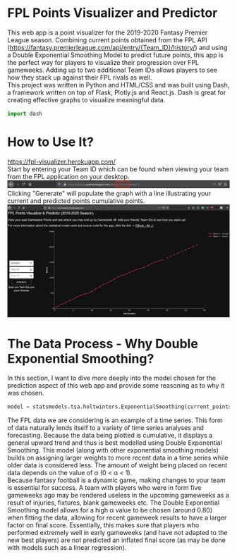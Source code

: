 # FPL Points Visualizer and Predictor
This web app is a point visualizer for the 2019-2020 Fantasy Premier League season. Combining current points obtained from the FPL API (https://fantasy.premierleague.com/api/entry/{Team_ID}/history/) and using a Double Exponential Smoothing Model to predict future points, this app is the perfect way for players to visualize their progression over FPL gameweeks. Adding up to two additional Team IDs allows players to see how they stack up against their FPL rivals as well. \
This project was written in Python and HTML/CSS and was built using Dash, a framework written on top of Flask, Plotly.js and React.js. Dash is great for creating effective graphs to visualize meaningful data.
``` python
import dash
```
# How to Use It?
https://fpl-visualizer.herokuapp.com/ \
Start by entering your Team ID which can be found when viewing your team from the FPL application on your desktop.
![Link](/images/link.png)
Clicking "Generate" will populate the graph with a line illustrating your current and predicted points cumulative points.
![Example](/images/example.png)
# The Data Process - Why Double Exponential Smoothing?
In this section, I want to dive more deeply into the model chosen for the prediction aspect of this web app and provide some reasoning as to why it was chosen. 
``` python
model = statsmodels.tsa.holtwinters.ExponentialSmoothing(current_points, 'add', False, None)
```
The FPL data we are considering is an example of a time series. This form of data naturally lends itself to a variety of time series analyses and forecasting. Because the data being plotted is cumulative, it displays a general upward trend and thus is best modelled using Double Exponential Smoothing. This model (along with other exponential smoothing models) builds on assigning larger weights to more recent data in a time series while older data is considered less. The amount of weight being placed on recent data depends on the value of α (0 < α < 1). \
Because fantasy football is a dynamic game, making changes to your team is essential for success. A team with players who were in form five gameweeks ago may be rendered useless in the upcoming gameweeks as a result of injuries, fixtures, blank gameweeks etc. The Double Exponential Smoothing model allows for a high α value to be chosen (around 0.80) when fitting the data, allowing for recent gameweek results to have a larger factor on final score. Essentially, this makes sure that players who performed extremely well in early gameweeks (and have not adapted to the new best players) are not predicted an inflated final score (as may be done with models such as a linear regression).

